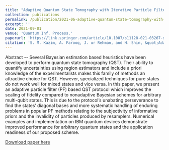```yaml
---
title: "Adaptive Quantum State Tomography with Iterative Particle Filtering"
collection: publications
permalink: /publication/2021-06-adaptive-quantum-state-tomography-with-iterative-particle-filtering
excerpt: ''
date: 2021-09-01
venue: 'Quantum Inf. Process.'
paperurl: 'https://link.springer.com/article/10.1007/s11128-021-03267-x'
citation: 'S. M. Kazim, A. Farooq, J. ur Rehman, and H. Shin, &quot;Adaptive quantum state tomography with iterative particle filtering,&quot; <i>Quantum Inf. Process.</i>, Sep. 2021'</br>
---
```

Abstract -- Several Bayesian estimation based heuristics have been developed to perform quantum state tomography (QST). Their ability to quantify uncertainties using region estimators and include a priori knowledge of the experimentalists makes this family of methods an attractive choice for QST. However, specialized techniques for pure states do not work well for mixed states and vice versa. In this paper, we present an adaptive particle filter (PF) based QST protocol which improves the scaling of fidelity compared to nonadaptive Bayesian schemes for arbitrary multi-qubit states. This is due to the protocol’s unabating perseverance to find the states’ diagonal bases and more systematic handling of enduring problems in popular PF methods relating to the subjectivity of informative priors and the invalidity of particles produced by resamplers. Numerical examples and implementation on IBM quantum devices demonstrate improved performance for arbitrary quantum states and the application readiness of our proposed scheme.

[Download paper here](http://muhammad-kazim.github.io/files/2021-adaptive-quantum-state-tomography-with-iterative-particle-filtering.pdf)
